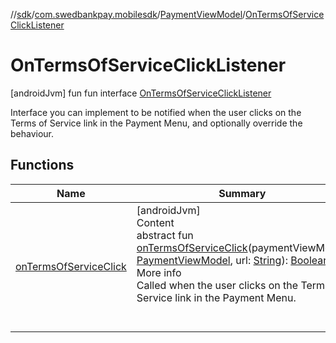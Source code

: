 //[sdk](../../../../index.md)/[com.swedbankpay.mobilesdk](../../index.md)/[PaymentViewModel](../index.md)/[OnTermsOfServiceClickListener](index.md)



# OnTermsOfServiceClickListener  
 [androidJvm] fun fun interface [OnTermsOfServiceClickListener](index.md)

Interface you can implement to be notified when the user clicks on the Terms of Service link in the Payment Menu, and optionally override the behaviour.

   


## Functions  
  
|  Name |  Summary | 
|---|---|
| <a name="com.swedbankpay.mobilesdk/PaymentViewModel.OnTermsOfServiceClickListener/onTermsOfServiceClick/#com.swedbankpay.mobilesdk.PaymentViewModel#kotlin.String/PointingToDeclaration/"></a>[onTermsOfServiceClick](on-terms-of-service-click.md)| <a name="com.swedbankpay.mobilesdk/PaymentViewModel.OnTermsOfServiceClickListener/onTermsOfServiceClick/#com.swedbankpay.mobilesdk.PaymentViewModel#kotlin.String/PointingToDeclaration/"></a>[androidJvm]  <br>Content  <br>abstract fun [onTermsOfServiceClick](on-terms-of-service-click.md)(paymentViewModel: [PaymentViewModel](../index.md), url: [String](https://kotlinlang.org/api/latest/jvm/stdlib/kotlin/-string/index.html)): [Boolean](https://kotlinlang.org/api/latest/jvm/stdlib/kotlin/-boolean/index.html)  <br>More info  <br>Called when the user clicks on the Terms of Service link in the Payment Menu.  <br><br><br>|

